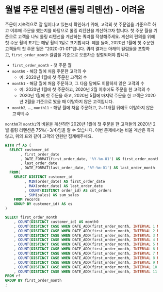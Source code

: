 # 월별 주문 리텐션 (롤링 리텐션) - 어려움
주문이 지속적으로 잘 일어나고 있는지 확인하기 위해, 고객의 첫 주문일을 기준으로 하고 이후에 주문을 했는지를 바탕으로 롤링 리텐션을 계산하고자 합니다. 첫 주문 월을 기준으로 고객을 나눠 롤링 리텐션을 계산하는 쿼리를 작성해주세요. 계산의 편의를 위해 첫 주문 월의 표기는 해당 월의 1일로 표기합시다. 예를 들어, 2020년 1월에 첫 주문한 고객들의 첫 주문 월은 "2020-01-01"입니다. 쿼리 결과는 아래의 컬럼들을 포함하고, `first_order_month` 컬럼을 기준으로 오름차순 정렬되어야 합니다.

- `first_order_month` - 첫 주문 월
- `month0` - 해당 월에 처음 주문한 고객의 수
    - 예: 2020년 1월에 첫 주문한 고객의 수
- `month1` - 해당 월에 처음 주문하고, 그 다음 달에도 이탈하지 않은 고객의 수
    - 예: 2020년 1월에 첫 주문하고, 2020년 2월 이후에도 주문을 한 고객의 수
    - 2020년 1월에 첫 주문을 하고, 2020년 5월에 마지막 주문을 한 고객은 2020년 2월을 기준으로 봤을 때 이탈하지 않은 고객입니다.
- `month2`, ..., `month11` - 해당 월에 처음 주문하고, 2~11개월 뒤에도 이탈하지 않은 고객의 수

`month0`과 `month1`의 비율을 계산하면 2020년 1월에 첫 주문을 한 고객들의 2020년 2월 롤링 리텐션은 75%(=3/4)임을 알 수 있습니다. 이번 문제에서는 비율 계산은 하지 않고, 위의 표와 같이 고객의 인원만 집계해주세요.

```sql
WITH rf AS (
  SELECT customer_id
       , first_order_date
       , DATE_FORMAT(first_order_date, '%Y-%m-01') AS first_order_month
       , last_order_date
       , DATE_FORMAT(last_order_date, '%Y-%m-01') AS last_order_month
  FROM(
    SELECT DISTINCT customer_id
         , MIN(order_date) AS first_order_date
         , MAX(order_date) AS last_order_date
         , COUNT(DISTINCT order_id) AS cnt_orders
         , SUM(sales) AS sum_sales
    FROM records
    GROUP BY customer_id) AS cs
)

SELECT first_order_month
    , COUNT(DISTINCT customer_id) AS month0
    , COUNT(DISTINCT CASE WHEN DATE_ADD(first_order_month, INTERVAL 1 MONTH) <= last_order_month THEN customer_id END) AS month1
    , COUNT(DISTINCT CASE WHEN DATE_ADD(first_order_month, INTERVAL 2 MONTH) <= last_order_month THEN customer_id END) AS month2
    , COUNT(DISTINCT CASE WHEN DATE_ADD(first_order_month, INTERVAL 3 MONTH) <= last_order_month THEN customer_id END) AS month3
    , COUNT(DISTINCT CASE WHEN DATE_ADD(first_order_month, INTERVAL 4 MONTH) <= last_order_month THEN customer_id END) AS month4
    , COUNT(DISTINCT CASE WHEN DATE_ADD(first_order_month, INTERVAL 5 MONTH) <= last_order_month THEN customer_id END) AS month5
    , COUNT(DISTINCT CASE WHEN DATE_ADD(first_order_month, INTERVAL 6 MONTH) <= last_order_month THEN customer_id END) AS month6
    , COUNT(DISTINCT CASE WHEN DATE_ADD(first_order_month, INTERVAL 7 MONTH) <= last_order_month THEN customer_id END) AS month7
    , COUNT(DISTINCT CASE WHEN DATE_ADD(first_order_month, INTERVAL 8 MONTH) <= last_order_month THEN customer_id END) AS month8
    , COUNT(DISTINCT CASE WHEN DATE_ADD(first_order_month, INTERVAL 9 MONTH) <= last_order_month THEN customer_id END) AS month9
    , COUNT(DISTINCT CASE WHEN DATE_ADD(first_order_month, INTERVAL 10 MONTH) <= last_order_month THEN customer_id END) AS month10
    , COUNT(DISTINCT CASE WHEN DATE_ADD(first_order_month, INTERVAL 11 MONTH) <= last_order_month THEN customer_id END) AS month11
FROM rf
GROUP BY first_order_month
;
```
